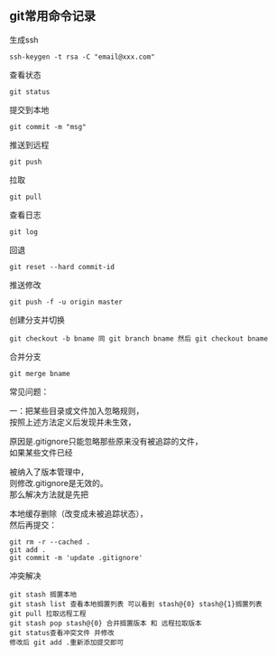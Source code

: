 ## git常用命令记录

生成ssh

`ssh-keygen -t rsa -C "email@xxx.com"`

查看状态

`git status`

提交到本地

`git commit -m "msg"`

推送到远程

`git push`

拉取

`git pull`

查看日志

`git log`

回退

`git reset --hard commit-id`

推送修改

`git push -f -u origin master`

创建分支并切换

`git checkout -b bname 同 git branch bname 然后 git checkout bname`

合并分支

`git merge bname`

常见问题：

一：把某些目录或文件加入忽略规则，  
按照上述方法定义后发现并未生效，

原因是.gitignore只能忽略那些原来没有被追踪的文件，  
如果某些文件已经

被纳入了版本管理中，  
则修改.gitignore是无效的。  
那么解决方法就是先把

本地缓存删除（改变成未被追踪状态），  
然后再提交：

```
git rm -r --cached .
git add .
git commit -m 'update .gitignore'
```

冲突解决

```
git stash 搁置本地
git stash list 查看本地搁置列表 可以看到 stash@{0} stash@{1}搁置列表
git pull 拉取远程工程
git stash pop stash@{0} 合并搁置版本 和 远程拉取版本
git status查看冲突文件 并修改
修改后 git add .重新添加提交即可
```



